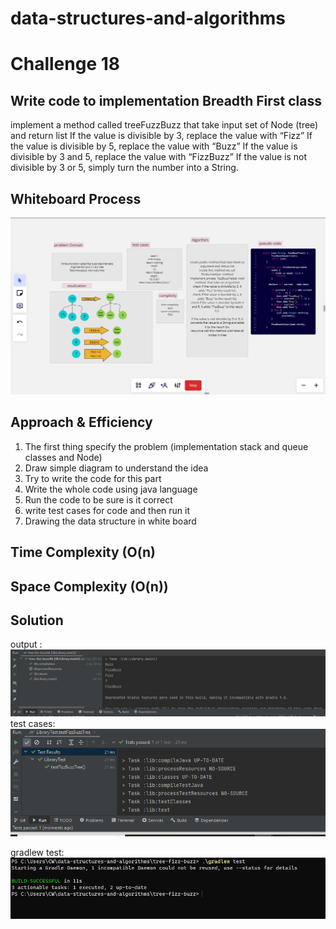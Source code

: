 # data-structures-and-algorithms

# Challenge 18
<!-- Description of the challenge -->
## Write code to implementation  Breadth First class
implement  a method called treeFuzzBuzz that take input set of Node (tree)
and return list
If the value is divisible by 3, replace the value with “Fizz”
If the value is divisible by 5, replace the value with “Buzz”
If the value is divisible by 3 and 5, replace the value with “FizzBuzz”
If the value is not divisible by 3 or 5, simply turn the number into a String.




## Whiteboard Process
<!-- Embedded whiteboard image -->

![image (45).png](pic%2Fimage%20%2845%29.png)
## Approach & Efficiency
<!-- What approach did you take? Why? What is the Big O space/time for this approach? -->
1. The first thing specify the problem (implementation stack and queue classes and Node)
2. Draw simple diagram to understand the idea
3. Try to write the code for this part
4. Write the whole code using java language
5. Run the code to be sure is it correct
6. write test cases for code and then run it
7. Drawing the data structure in white board




## Time Complexity (O(n)
## Space Complexity (O(n))


## Solution
<!-- Show how to run your code,and examples of it in action -->
output :
![output 18.PNG](pic%2Foutput%2018.PNG)
test cases:
![testCases 18.PNG](pic%2FtestCases%2018.PNG)

gradlew test:
![gradlew18.PNG](pic%2Fgradlew18.PNG)

